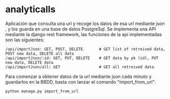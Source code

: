 # analyticalls

Aplicación que consulta una url y recoge los datos de esa url mediante json , y los guarda en una base de datos PostgreSql.
Se implementa una API mediante la django rest framework, las funciones de la api implementadas son las siguientes:

    /api/importJson: GET, POST, DELETE       # GET list of retreived data, POST new data, DELETE all data
    /api/importJson/:id: GET, PUT, DELETE    # GET data by pk (id), PUT new data, DELETE data
    /api/importJson/all: GET                 # GET all retreived data
    
Para comenzar a obtener datos de la url mediante json cada minuto y guardarlos en la BBDD, basta con lanzar el comando "import_from_url":

    python manage.py import_from_url

